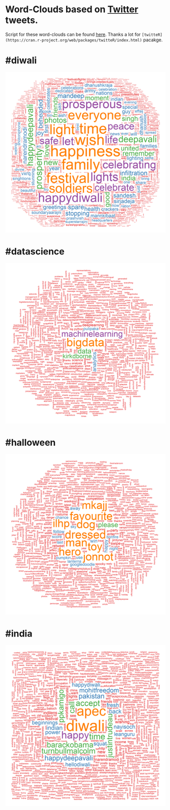 # Word-Clouds based on [Twitter](https://twitter.com/?lang=en) tweets.

Script for these word-clouds can be found [here](https://github.com/puneeth019/twitteR_scrape/tree/master/scripts). Thanks a lot for `[twitteR](https://cran.r-project.org/web/packages/twitteR/index.html)` pacakge.

# #diwali

![alt_text](https://github.com/puneeth019/twitteR_scrape/blob/master/word-clouds/%23Diwali.png "#diwali")

# #datascience

![alt_text](https://github.com/puneeth019/twitteR_scrape/blob/master/word-clouds/%23datascience.png "#datascience")

# #halloween

![alt_text](https://github.com/puneeth019/twitteR_scrape/blob/master/word-clouds/%23halloween.png "#halloween")

# #india

![alt_text](https://github.com/puneeth019/twitteR_scrape/blob/master/word-clouds/%23india.png "#india")
